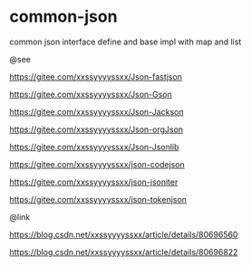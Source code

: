 # common-json
common json interface define and base impl with map and  list

@see 

https://gitee.com/xxssyyyyssxx/Json-fastjson

https://gitee.com/xxssyyyyssxx/Json-Gson

https://gitee.com/xxssyyyyssxx/Json-Jackson

https://gitee.com/xxssyyyyssxx/Json-orgJson

https://gitee.com/xxssyyyyssxx/Json-Jsonlib

https://gitee.com/xxssyyyyssxx/json-codejson

https://gitee.com/xxssyyyyssxx/json-jsoniter

https://gitee.com/xxssyyyyssxx/json-tokenjson


@link 

https://blog.csdn.net/xxssyyyyssxx/article/details/80696560

https://blog.csdn.net/xxssyyyyssxx/article/details/80696822
